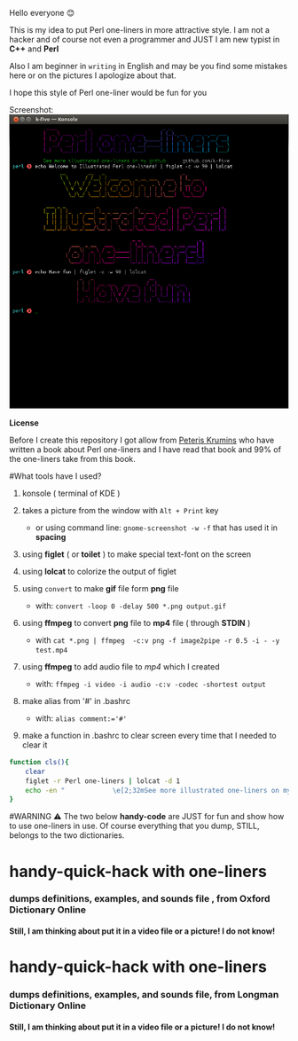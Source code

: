 Hello everyone :blush:

This is my idea to put Perl one-liners in more attractive style.
I am not a hacker and of course not even a programmer and JUST
I am new typist in **C++** and **Perl**

Also I am beginner in `writing` in English and may be you find
some mistakes here or on the pictures I apologize about that.

I hope this style of Perl one-liner would be fun for you

Screenshot: ![illustrate Perl one-liners](https://github.com/k-five/illustrated_Perl_one-liners/blob/master/ipnl.png)

**License**

Before I create this repository I got allow from [Peteris Krumins](https://github.com/pkrumins)
who have written a book about Perl one-liners and I have read
that book and 99% of the one-liners take from this book.


#What tools have I used?
1. konsole ( terminal of KDE )
2. takes a picture from the window with `Alt + Print` key
   - or using command line: `gnome-screenshot -w -f` that has used it in **spacing** 

3. using **figlet** ( or **toilet** ) to make special text-font on the screen
4. using **lolcat** to colorize the output of figlet
5. using `convert` to make **gif** file form **png** file
   - with: `convert -loop 0 -delay 500 *.png output.gif`

6. using **ffmpeg** to convert **png** file to **mp4** file ( through **STDIN** )
   - with `cat *.png | ffmpeg  -c:v png -f image2pipe -r 0.5 -i - -y test.mp4`

7. using **ffmpeg** to add audio file to *mp4* which I created
   - with: `ffmpeg -i video -i audio -c:v -codec -shortest output`
8. make alias from '#' in .bashrc
   - with: `alias comment:='#'`
9. make a function in .bashrc to clear screen every time that I needed to clear it

```bash
function cls(){
    clear
    figlet -r Perl one-liners | lolcat -d 1
    echo -en "            \e[2;32mSee more illustrated one-liners on my github: \e[2;37m    github.com/k-five\e[0\n"
}
```



#WARNING :warning:
The two below **handy-code** are JUST for fun and show how to use one-liners in use.
Of course everything that you dump, STILL, belongs to the two dictionaries.



# handy-quick-hack with one-liners
### dumps definitions, examples, and sounds file , from Oxford Dictionary Online
#### Still, I am thinking about put it in a video file or a picture! I do not know!

# handy-quick-hack with one-liners 
### dumps definitions, examples, and sounds file, from Longman Dictionary Online
#### Still, I am thinking about put it in a video file or a picture! I do not know!